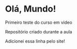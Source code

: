 # Olá, Mundo!
 Primeiro teste do curso em video 

 Repositório criado durante a aula 
 
Adicionei essa linha pelo site!
